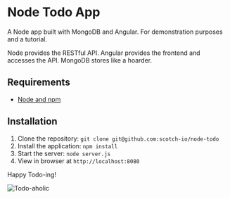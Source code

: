 Node Todo App
=========

A Node app built with MongoDB and Angular. For demonstration purposes and a tutorial.

Node provides the RESTful API. Angular provides the frontend and accesses the API. MongoDB stores like a hoarder.

Requirements
------------
- [Node and npm](http://nodejs.org)

Installation
-----------
1. Clone the repository: `git clone git@github.com:scotch-io/node-todo`
2. Install the application: `npm install`
3. Start the server: `node server.js`
4. View in browser at `http://localhost:8080`

Happy Todo-ing!

![Todo-aholic](https://2ytjha.dm2301.livefilestore.com/y2pHEl5n2ntyHE_DP8mokyYLKqjNkA6U9tGV2ugIe-i0WzmKlrMEL8jYkIwPMoSLzUOLSc_SoQKr7ZVNMQWCjX2xF3i2dnHSUIz3uZrt2emW3k/todoaholic.png?psid=1)
